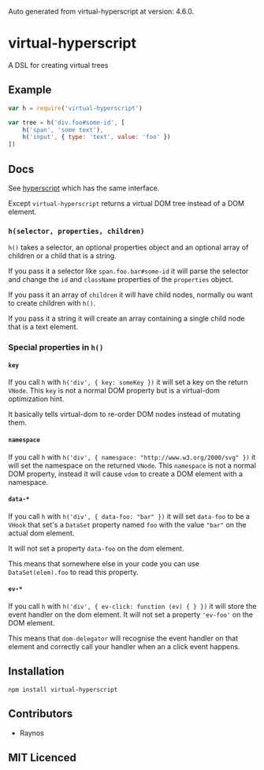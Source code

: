 Auto generated from virtual-hyperscript at version: 4.6.0.

# virtual-hyperscript

<!--
    [![build status][1]][2]
    [![NPM version][3]][4]
    [![Coverage Status][5]][6]
    [![gemnasium Dependency Status][7]][8]
    [![Davis Dependency status][9]][10]
-->

<!-- [![browser support][11]][12] -->

A DSL for creating virtual trees

## Example

```js
var h = require('virtual-hyperscript')

var tree = h('div.foo#some-id', [
    h('span', 'some text'),
    h('input', { type: 'text', value: 'foo' })
])
```

## Docs

See [hyperscript](https://github.com/dominictarr/hyperscript) which has the
  same interface.
  
Except `virtual-hyperscript` returns a virtual DOM tree instead of a DOM
  element.

### `h(selector, properties, children)`

`h()` takes a selector, an optional properties object and an
  optional array of children or a child that is a string.
  
If you pass it a selector like `span.foo.bar#some-id` it will
  parse the selector and change the `id` and `className`
  properties of the `properties` object.
  
If you pass it an array of `children` it will have child
  nodes, normally ou want to create children with `h()`.
  
If you pass it a string it will create an array containing
  a single child node that is a text element.

### Special properties in `h()`

#### `key`

If you call `h` with `h('div', { key: someKey })` it will
  set a key on the return `VNode`. This `key` is not a normal
  DOM property but is a virtual-dom optimization hint.

It basically tells virtual-dom to re-order DOM nodes instead of
  mutating them.

#### `namespace`

If you call `h` with `h('div', { namespace: "http://www.w3.org/2000/svg" })`
  it will set the namespace on the returned `VNode`. This
  `namespace` is not a normal DOM property, instead it will
  cause `vdom` to create a DOM element with a namespace.

#### `data-*`

If you call `h` with `h('div', { data-foo: "bar" })` it will
  set `data-foo` to be a `VHook` that set's a `DataSet` property
  named `foo` with the value `"bar"` on the actual dom element.

It will not set a property `data-foo` on the dom element.

This means that somewhere else in your code you can use
  `DataSet(elem).foo` to read this property.

#### `ev-*`

If you call `h` with `h('div', { ev-click: function (ev) { } })` it
  will store the event handler on the dom element. It will not
  set a property `'ev-foo'` on the DOM element.

This means that `dom-delegator` will recognise the event handler
  on that element and correctly call your handler when an a click
  event happens.

## Installation

`npm install virtual-hyperscript`

## Contributors

 - Raynos

## MIT Licenced

  [1]: https://secure.travis-ci.org/Raynos/virtual-hyperscript.png
  [2]: https://travis-ci.org/Raynos/virtual-hyperscript
  [3]: https://badge.fury.io/js/virtual-hyperscript.png
  [4]: https://badge.fury.io/js/virtual-hyperscript
  [5]: https://coveralls.io/repos/Raynos/virtual-hyperscript/badge.png
  [6]: https://coveralls.io/r/Raynos/virtual-hyperscript
  [7]: https://gemnasium.com/Raynos/virtual-hyperscript.png
  [8]: https://gemnasium.com/Raynos/virtual-hyperscript
  [9]: https://david-dm.org/Raynos/virtual-hyperscript.png
  [10]: https://david-dm.org/Raynos/virtual-hyperscript
  [11]: https://ci.testling.com/Raynos/virtual-hyperscript.png
  [12]: https://ci.testling.com/Raynos/virtual-hyperscript
